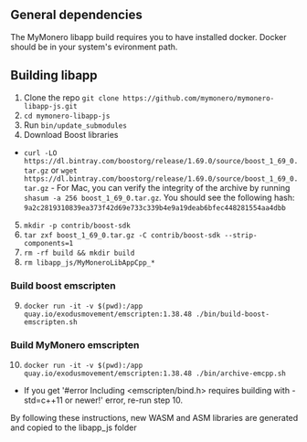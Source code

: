 ## General dependencies
The MyMonero libapp build requires you to have installed docker. Docker should be in your system's evironment path.

## Building libapp

1. Clone the repo `git clone https://github.com/mymonero/mymonero-libapp-js.git`
2. `cd mymonero-libapp-js`
3. Run `bin/update_submodules`
4. Download Boost libraries
* `curl -LO https://dl.bintray.com/boostorg/release/1.69.0/source/boost_1_69_0.tar.gz` or `wget https://dl.bintray.com/boostorg/release/1.69.0/source/boost_1_69_0.tar.gz` - For Mac, you can verify the integrity of the archive by running `shasum -a 256 boost_1_69_0.tar.gz`. You should see the following hash: `9a2c2819310839ea373f42d69e733c339b4e9a19deab6bfec448281554aa4dbb`
5. `mkdir -p contrib/boost-sdk`
6. `tar zxf boost_1_69_0.tar.gz -C contrib/boost-sdk --strip-components=1`
7. `rm -rf build && mkdir build`
8. `rm libapp_js/MyMoneroLibAppCpp_*`

### Build boost emscripten
9. `docker run -it -v $(pwd):/app quay.io/exodusmovement/emscripten:1.38.48 ./bin/build-boost-emscripten.sh`

### Build MyMonero emscripten
10. `docker run -it -v $(pwd):/app quay.io/exodusmovement/emscripten:1.38.48 ./bin/archive-emcpp.sh`
 * If you get '#error Including <emscripten/bind.h> requires building with -std=c++11 or newer!' error, re-run step 10. 
 
 By following these instructions, new WASM and ASM libraries are generated and copied to the libapp_js folder
